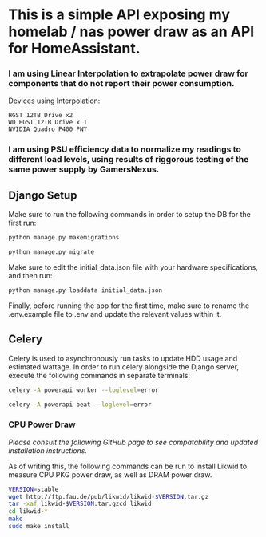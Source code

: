 # This is a simple API exposing my homelab / nas power draw as an API for HomeAssistant. 

### I am using Linear Interpolation to extrapolate power draw for components that do not report their power consumption.

Devices using Interpolation:
```
HGST 12TB Drive x2
WD HGST 12TB Drive x 1
NVIDIA Quadro P400 PNY
```

### I am using PSU efficiency data to normalize my readings to different load levels, using results of riggorous testing of the same power supply by GamersNexus.


## Django Setup
Make sure to run the following commands in order to setup the DB for the first run:
```bash
python manage.py makemigrations
```

```bash
python manage.py migrate
```

Make sure to edit the initial_data.json file with your hardware specifications, and then run:

```bash
python manage.py loaddata initial_data.json
```

Finally, before running the app for the first time, make sure to rename the .env.example file to .env and update the relevant values within it.

## Celery
Celery is used to asynchronously run tasks to update HDD usage and estimated wattage. In order to run celery alongside the Django server, execute the following commands in separate terminals:
```bash
celery -A powerapi worker --loglevel=error
```

```bash
celery -A powerapi beat --loglevel=error
```

### CPU Power Draw

*Please consult the following GitHub page to see compatability and updated installation instructions.* 

As of writing this, the following commands can be run to install Likwid to measure CPU PKG power draw, as well as DRAM power draw.

```bash
VERSION=stable
wget http://ftp.fau.de/pub/likwid/likwid-$VERSION.tar.gz
tar -xaf likwid-$VERSION.tar.gzcd likwid
cd likwid-*
make
sudo make install
```

